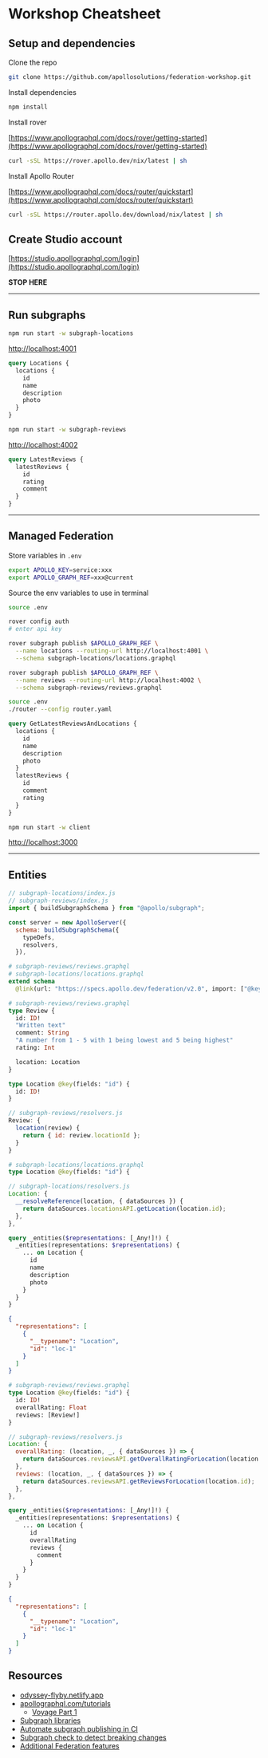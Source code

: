 # Workshop Cheatsheet

## Setup and dependencies

Clone the repo

```sh
git clone https://github.com/apollosolutions/federation-workshop.git
```

Install dependencies

```sh
npm install
```

Install rover

[https://www.apollographql.com/docs/rover/getting-started](https://www.apollographql.com/docs/rover/getting-started)

```sh
curl -sSL https://rover.apollo.dev/nix/latest | sh
```

Install Apollo Router

[https://www.apollographql.com/docs/router/quickstart](https://www.apollographql.com/docs/router/quickstart)

```sh
curl -sSL https://router.apollo.dev/download/nix/latest | sh
```

## Create Studio account

[https://studio.apollographql.com/login](https://studio.apollographql.com/login)

**STOP HERE**

---

## Run subgraphs

```sh
npm run start -w subgraph-locations
```

[http://localhost:4001](http://localhost:4001)

```graphql
query Locations {
  locations {
    id
    name
    description
    photo
  }
}
```

```sh
npm run start -w subgraph-reviews
```

[http://localhost:4002](http://localhost:4002)

```graphql
query LatestReviews {
  latestReviews {
    id
    rating
    comment
  }
}
```

---

## Managed Federation

Store variables in `.env`

```sh
export APOLLO_KEY=service:xxx
export APOLLO_GRAPH_REF=xxx@current
```

Source the env variables to use in terminal
```sh
source .env
```

```sh
rover config auth
# enter api key
```

```sh
rover subgraph publish $APOLLO_GRAPH_REF \
  --name locations --routing-url http://localhost:4001 \
  --schema subgraph-locations/locations.graphql
```

```sh
rover subgraph publish $APOLLO_GRAPH_REF \
  --name reviews --routing-url http://localhost:4002 \
  --schema subgraph-reviews/reviews.graphql
```

```sh
source .env
./router --config router.yaml
```

```graphql
query GetLatestReviewsAndLocations {
  locations {
    id
    name
    description
    photo
  }
  latestReviews {
    id
    comment
    rating
  }
}
```

```sh
npm run start -w client
```

[http://localhost:3000](http://localhost:3000)

---

## Entities

```js
// subgraph-locations/index.js
// subgraph-reviews/index.js
import { buildSubgraphSchema } from "@apollo/subgraph";

const server = new ApolloServer({
  schema: buildSubgraphSchema({
    typeDefs,
    resolvers,
  }),
```

```graphql
# subgraph-reviews/reviews.graphql
# subgraph-locations/locations.graphql
extend schema
  @link(url: "https://specs.apollo.dev/federation/v2.0", import: ["@key"])
```

```graphql
# subgraph-reviews/reviews.graphql
type Review {
  id: ID!
  "Written text"
  comment: String
  "A number from 1 - 5 with 1 being lowest and 5 being highest"
  rating: Int

  location: Location
}

type Location @key(fields: "id") {
  id: ID!
}
```

```js
// subgraph-reviews/resolvers.js
Review: {
  location(review) {
    return { id: review.locationId };
  }
}
```

```graphql
# subgraph-locations/locations.graphql
type Location @key(fields: "id") {
```

```js
// subgraph-locations/resolvers.js
Location: {
  __resolveReference(location, { dataSources }) {
    return dataSources.locationsAPI.getLocation(location.id);
  },
},
```

```graphql
query _entities($representations: [_Any!]!) {
  _entities(representations: $representations) {
    ... on Location {
      id
      name
      description
      photo
    }
  }
}
```

```json
{
  "representations": [
    {
      "__typename": "Location",
      "id": "loc-1"
    }
  ]
}
```

```graphql
# subgraph-reviews/reviews.graphql
type Location @key(fields: "id") {
  id: ID!
  overallRating: Float
  reviews: [Review!]
}
```

```js
// subgraph-reviews/resolvers.js
Location: {
  overallRating: (location, _, { dataSources }) => {
    return dataSources.reviewsAPI.getOverallRatingForLocation(location.id);
  },
  reviews: (location, _, { dataSources }) => {
    return dataSources.reviewsAPI.getReviewsForLocation(location.id);
  },
},
```

```graphql
query _entities($representations: [_Any!]!) {
  _entities(representations: $representations) {
    ... on Location {
      id
      overallRating
      reviews {
        comment
      }
    }
  }
}
```

```json
{
  "representations": [
    {
      "__typename": "Location",
      "id": "loc-1"
    }
  ]
}
```

## Resources

- [odyssey-flyby.netlify.app](https://odyssey-flyby.netlify.app)
- [apollographql.com/tutorials](https://www.apollographql.com/tutorials)
  - [Voyage Part 1](https://www.apollographql.com/tutorials/voyage-part1)
- [Subgraph libraries](https://www.apollographql.com/docs/federation/other-servers)
- [Automate subgraph publishing in CI](https://www.apollographql.com/docs/rover/ci-cd)
- [Subgraph check to detect breaking changes](https://www.apollographql.com/docs/studio/schema-checks)
- [Additional Federation features](https://www.apollographql.com/docs/federation/federated-types/federated-directives)
